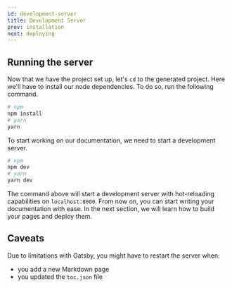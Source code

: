 ```yaml
---
id: development-server
title: Development Server
prev: installation
next: deploying
---
```


## Running the server

Now that we have the project set up, let's `cd` to the generated project. Here we'll have to install our node dependencies. To do so, run the following command.

```bash
# npm
npm install
# yarn
yarn
```

To start working on our documentation, we need to start a development server.

```bash
# npm
npm dev
# yarn
yarn dev
```

The command above will start a development server with hot-reloading capabilities on `localhost:8000`. From now on, you can start writing your documentation with ease. In the next section, we will learn how to build your pages and deploy them.

## Caveats

Due to limitations with Gatsby, you might have to restart the server when:

- you add a new Markdown page
- you updated the `toc.json` file
